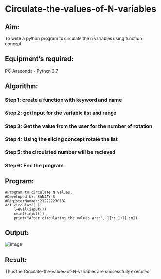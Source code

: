 # Circulate-the-values-of-N-variables
## Aim:
To write a python program to circulate the n variables using function concept
## Equipment’s required:
PC
Anaconda - Python 3.7
## Algorithm: 
### Step 1: create a function with keyword and name
### Step 2: get input for the variable list and range
### Step 3: Get the value from the user for the number of rotation
### Step 4: Using the slicing concept rotate the list
### Step 5: the circulated number will be recieved
### Step 6: End the program
## Program:
```
#Program to circulate N values.
#Developed by: SANJAY S
#RegisterNumber:212222230132
def circulate( ):
    l=eval(input())
    n=int(input())
    print("After circulating the values are:", l[n: ]+l[ :n])
```
## Output:


![image](https://github.com/22002102/Circulate-the-values-of-N-variables/assets/119091638/20e30735-5da7-413b-875b-42fc8f3aa9e9)




## Result:
Thus the Circulate-the-values-of-N-variables are successfully executed
